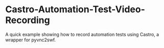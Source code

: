 # Castro-Automation-Test-Video-Recording

A quick example showing how to record automation tests using Castro, a wrapper for pyvnc2swf.
